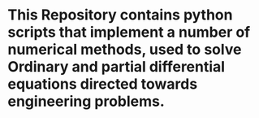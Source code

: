 # This Repository contains python scripts that implement a number of numerical methods, used to solve Ordinary and partial differential equations directed towards engineering problems.
